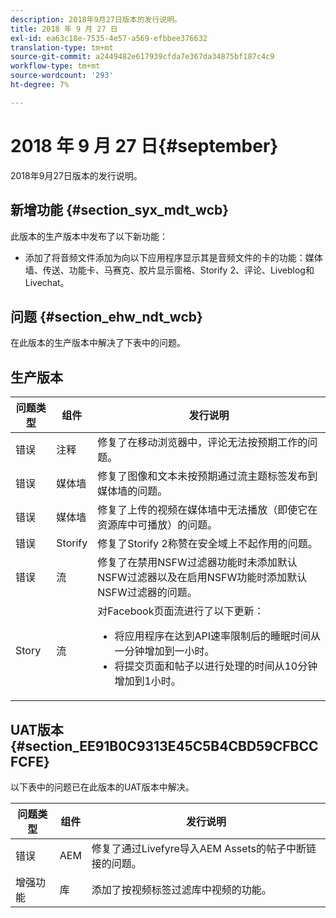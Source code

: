 ```yaml
---
description: 2018年9月27日版本的发行说明。
title: 2018 年 9 月 27 日
exl-id: ea63c18e-7535-4e57-a569-efbbee376632
translation-type: tm+mt
source-git-commit: a2449482e617939cfda7e367da34875bf187c4c9
workflow-type: tm+mt
source-wordcount: '293'
ht-degree: 7%

---
```


# 2018 年 9 月 27 日{#september}

2018年9月27日版本的发行说明。

## 新增功能 {#section_syx_mdt_wcb}

此版本的生产版本中发布了以下新功能：

* 添加了将音频文件添加为向以下应用程序显示其是音频文件的卡的功能：媒体墙、传送、功能卡、马赛克、胶片显示窗格、Storify 2、评论、Liveblog和Livechat。

## 问题 {#section_ehw_ndt_wcb}

在此版本的生产版本中解决了下表中的问题。

## 生产版本

| 问题类型 | 组件 | 发行说明 |
|--- |--- |--- |
| 错误 | 注释 | 修复了在移动浏览器中，评论无法按预期工作的问题。 |
| 错误 | 媒体墙 | 修复了图像和文本未按预期通过流主题标签发布到媒体墙的问题。 |
| 错误 | 媒体墙 | 修复了上传的视频在媒体墙中无法播放（即使它在资源库中可播放）的问题。 |
| 错误 | Storify | 修复了Storify 2称赞在安全域上不起作用的问题。 |
| 错误 | 流 | 修复了在禁用NSFW过滤器功能时未添加默认NSFW过滤器以及在启用NSFW功能时添加默认NSFW过滤器的问题。 |
| Story | 流 | 对Facebook页面流进行了以下更新： </br><ul><li>将应用程序在达到API速率限制后的睡眠时间从一分钟增加到一小时。 </li><li>将提交页面和帖子以进行处理的时间从10分钟增加到1小时。</li></ul> |


## UAT版本{#section_EE91B0C9313E45C5B4CBD59CFBCCFCFE}

以下表中的问题已在此版本的UAT版本中解决。

| **问题类型** | **组件** | **发行说明** |
|---|---|---|
| 错误 | AEM | 修复了通过Livefyre导入AEM Assets的帖子中断链接的问题。 |
| 增强功能 | 库 | 添加了按视频标签过滤库中视频的功能。 |
